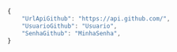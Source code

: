 ```js title='Modelo de Secret'
{
    "UrlApiGithub": "https://api.github.com/",
    "UsuarioGithub": "Usuario",
    "SenhaGithub": "MinhaSenha",
}
```